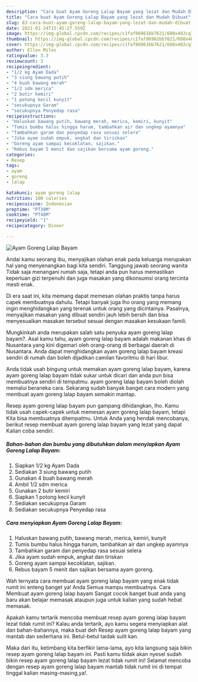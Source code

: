 ```yaml
---
description: "Cara buat Ayam Goreng Lalap Bayam yang lezat dan Mudah Dibuat"
title: "Cara buat Ayam Goreng Lalap Bayam yang lezat dan Mudah Dibuat"
slug: 83-cara-buat-ayam-goreng-lalap-bayam-yang-lezat-dan-mudah-dibuat
date: 2021-01-24T15:45:27.559Z
image: https://img-global.cpcdn.com/recipes/c1faf86961bb7621/680x482cq70/ayam-goreng-lalap-bayam-foto-resep-utama.jpg
thumbnail: https://img-global.cpcdn.com/recipes/c1faf86961bb7621/680x482cq70/ayam-goreng-lalap-bayam-foto-resep-utama.jpg
cover: https://img-global.cpcdn.com/recipes/c1faf86961bb7621/680x482cq70/ayam-goreng-lalap-bayam-foto-resep-utama.jpg
author: Ellen Miles
ratingvalue: 3.3
reviewcount: 3
recipeingredient:
- "1/2 kg Ayam Dada"
- "3 siung bawang putih"
- "4 buah bawang merah"
- "1/2 sdm merica"
- "2 butir kemiri"
- "1 potong kecil kunyit"
- "secukupnya Garam"
- "secukupnya Penyedap rasa"
recipeinstructions:
- "Haluskan bawang putih, bawang merah, merica, kemiri, kunyit"
- "Tumis bumbu halus hingga harum, tambahkan air dan ungkep ayamnya"
- "Tambahkan garam dan penyedap rasa sesuai selera"
- "Jika ayam sudah empuk, angkat dan tiriskan"
- "Goreng ayam sampai kecoklatan, sajikan."
- "Rebus bayam 5 menit dan sajikan bersama ayam goreng."
categories:
- Resep
tags:
- ayam
- goreng
- lalap

katakunci: ayam goreng lalap 
nutrition: 100 calories
recipecuisine: Indonesian
preptime: "PT38M"
cooktime: "PT48M"
recipeyield: "1"
recipecategory: Dinner

---
```



![Ayam Goreng Lalap Bayam](https://img-global.cpcdn.com/recipes/c1faf86961bb7621/680x482cq70/ayam-goreng-lalap-bayam-foto-resep-utama.jpg)

Andai kamu seorang ibu, menyajikan olahan enak pada keluarga merupakan hal yang menyenangkan bagi kita sendiri. Tanggung jawab seorang  wanita Tidak saja menangani rumah saja, tetapi anda pun harus memastikan keperluan gizi terpenuhi dan juga masakan yang dikonsumsi orang tercinta mesti enak.

Di era  saat ini, kita memang dapat memesan olahan praktis tanpa harus capek membuatnya dahulu. Tetapi banyak juga lho orang yang memang ingin menghidangkan yang terenak untuk orang yang dicintainya. Pasalnya, menyajikan masakan yang dibuat sendiri jauh lebih bersih dan bisa menyesuaikan masakan tersebut sesuai dengan masakan kesukaan famili. 



Mungkinkah anda merupakan salah satu penyuka ayam goreng lalap bayam?. Asal kamu tahu, ayam goreng lalap bayam adalah makanan khas di Nusantara yang kini digemari oleh orang-orang di berbagai daerah di Nusantara. Anda dapat menghidangkan ayam goreng lalap bayam kreasi sendiri di rumah dan boleh dijadikan camilan favoritmu di hari libur.

Anda tidak usah bingung untuk memakan ayam goreng lalap bayam, karena ayam goreng lalap bayam tidak sukar untuk dicari dan anda pun bisa membuatnya sendiri di tempatmu. ayam goreng lalap bayam boleh diolah memalui beraneka cara. Sekarang sudah banyak banget cara modern yang membuat ayam goreng lalap bayam semakin mantap.

Resep ayam goreng lalap bayam pun gampang dihidangkan, lho. Kamu tidak usah capek-capek untuk memesan ayam goreng lalap bayam, tetapi Kita bisa membuatnya ditempatmu. Untuk Anda yang hendak mencobanya, berikut resep membuat ayam goreng lalap bayam yang lezat yang dapat Kalian coba sendiri.

<!--inarticleads1-->

##### Bahan-bahan dan bumbu yang dibutuhkan dalam menyiapkan Ayam Goreng Lalap Bayam:

1. Siapkan 1/2 kg Ayam Dada
1. Sediakan 3 siung bawang putih
1. Gunakan 4 buah bawang merah
1. Ambil 1/2 sdm merica
1. Gunakan 2 butir kemiri
1. Siapkan 1 potong kecil kunyit
1. Sediakan secukupnya Garam
1. Sediakan secukupnya Penyedap rasa




<!--inarticleads2-->

##### Cara menyiapkan Ayam Goreng Lalap Bayam:

1. Haluskan bawang putih, bawang merah, merica, kemiri, kunyit
1. Tumis bumbu halus hingga harum, tambahkan air dan ungkep ayamnya
1. Tambahkan garam dan penyedap rasa sesuai selera
1. Jika ayam sudah empuk, angkat dan tiriskan
1. Goreng ayam sampai kecoklatan, sajikan.
1. Rebus bayam 5 menit dan sajikan bersama ayam goreng.




Wah ternyata cara membuat ayam goreng lalap bayam yang enak tidak rumit ini enteng banget ya! Anda Semua mampu membuatnya. Cara Membuat ayam goreng lalap bayam Sangat cocok banget buat anda yang baru akan belajar memasak ataupun juga untuk kalian yang sudah hebat memasak.

Apakah kamu tertarik mencoba membuat resep ayam goreng lalap bayam lezat tidak rumit ini? Kalau anda tertarik, ayo kamu segera menyiapkan alat dan bahan-bahannya, maka buat deh Resep ayam goreng lalap bayam yang mantab dan sederhana ini. Betul-betul taidak sulit kan. 

Maka dari itu, ketimbang kita berfikir lama-lama, ayo kita langsung saja bikin resep ayam goreng lalap bayam ini. Pasti kamu tiidak akan nyesel sudah bikin resep ayam goreng lalap bayam lezat tidak rumit ini! Selamat mencoba dengan resep ayam goreng lalap bayam mantab tidak rumit ini di tempat tinggal kalian masing-masing,ya!.

